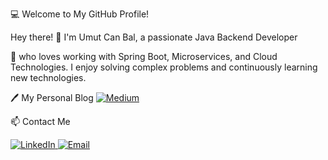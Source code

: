 💻 Welcome to My GitHub Profile!

Hey there! 
👋 I'm Umut Can Bal, a passionate Java Backend Developer 

🚀 who loves working with Spring Boot, Microservices, and Cloud Technologies. I enjoy solving complex problems and continuously learning new technologies.

🖊️ My Personal Blog
<a href="https://medium.com/@umutcanbal" target="_blank"> <img src="https://img.shields.io/badge/Medium-000000?style=for-the-badge&logo=medium&logoColor=white" alt="Medium"> </a> </p>

📫 Contact Me
<p align="left"> <a href="https://www.linkedin.com/in/umutcanbal/" target="_blank"> <img src="https://img.shields.io/badge/LinkedIn-0077B5?style=for-the-badge&logo=linkedin&logoColor=white" alt="LinkedIn"> </a> <a href="mailto:umutcanbal123@gmail.com"> <img src="https://img.shields.io/badge/Email-D14836?style=for-the-badge&logo=gmail&logoColor=white" alt="Email"> </a>
